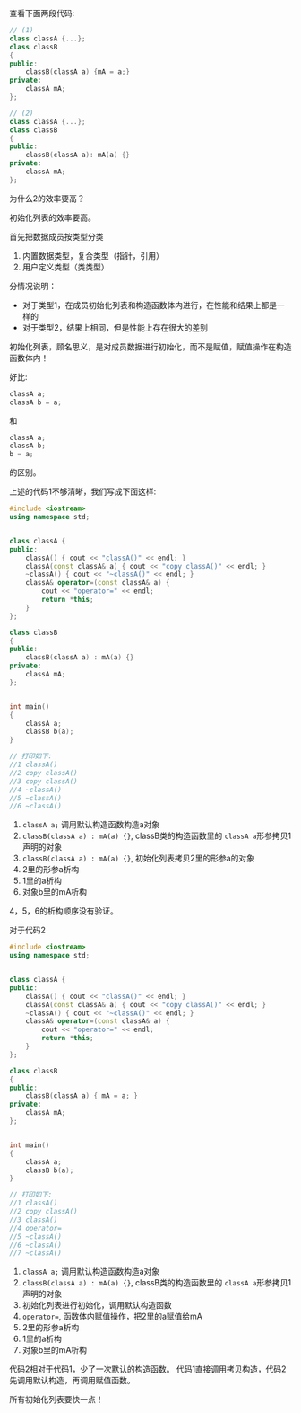 查看下面两段代码: 

```cpp
// (1)
class classA {...};
class classB
{
public:
    classB(classA a) {mA = a;}
private:
    classA mA;
};
```

```cpp
// (2)
class classA {...};
class classB
{
public:
    classB(classA a): mA(a) {}
private:
    classA mA;
};
```

为什么2的效率要高？

初始化列表的效率要高。

首先把数据成员按类型分类

1. 内置数据类型，复合类型（指针，引用）
2. 用户定义类型（类类型）

分情况说明：

- 对于类型1，在成员初始化列表和构造函数体内进行，在性能和结果上都是一样的
- 对于类型2，结果上相同，但是性能上存在很大的差别


初始化列表，顾名思义，是对成员数据进行初始化，而不是赋值，赋值操作在构造函数体内！

好比:

```cpp
classA a;
classA b = a;
```
和
```cpp
classA a;
classA b;
b = a;
```
的区别。

上述的代码1不够清晰，我们写成下面这样:

```cpp
#include <iostream>
using namespace std;


class classA {
public:
    classA() { cout << "classA()" << endl; }
    classA(const classA& a) { cout << "copy classA()" << endl; }
    ~classA() { cout << "~classA()" << endl; }
    classA& operator=(const classA& a) {
        cout << "operator=" << endl;
        return *this;
    }
};

class classB
{
public:
    classB(classA a) : mA(a) {}
private:
    classA mA;
};


int main()
{
    classA a;
    classB b(a);
}
```

```cpp
// 打印如下:
//1 classA()
//2 copy classA()
//3 copy classA()
//4 ~classA()
//5 ~classA()
//6 ~classA()
```

1. `classA a;` 调用默认构造函数构造a对象
2. `classB(classA a) : mA(a) {}`, classB类的构造函数里的 `classA a`形参拷贝1声明的对象
3. `classB(classA a) : mA(a) {}`, 初始化列表拷贝2里的形参a的对象
4. 2里的形参a析构
5. 1里的a析构
6. 对象b里的mA析构

4，5，6的析构顺序没有验证。



对于代码2

```cpp
#include <iostream>
using namespace std;


class classA {
public:
    classA() { cout << "classA()" << endl; }
    classA(const classA& a) { cout << "copy classA()" << endl; }
    ~classA() { cout << "~classA()" << endl; }
    classA& operator=(const classA& a) {
        cout << "operator=" << endl;
        return *this;
    }
};

class classB
{
public:
    classB(classA a) { mA = a; }
private:
    classA mA;
};


int main()
{
    classA a;
    classB b(a);
}
```

```cpp
// 打印如下:
//1 classA()
//2 copy classA()
//3 classA()
//4 operator=
//5 ~classA()
//6 ~classA()
//7 ~classA()
```

1. `classA a;` 调用默认构造函数构造a对象
2. `classB(classA a) : mA(a) {}`, classB类的构造函数里的 `classA a`形参拷贝1声明的对象
3. 初始化列表进行初始化，调用默认构造函数
3. `operator=`, 函数体内赋值操作，把2里的a赋值给mA
4. 2里的形参a析构
5. 1里的a析构
6. 对象b里的mA析构


代码2相对于代码1，少了一次默认的构造函数。 代码1直接调用拷贝构造，代码2先调用默认构造，再调用赋值函数。

所有初始化列表要快一点！

